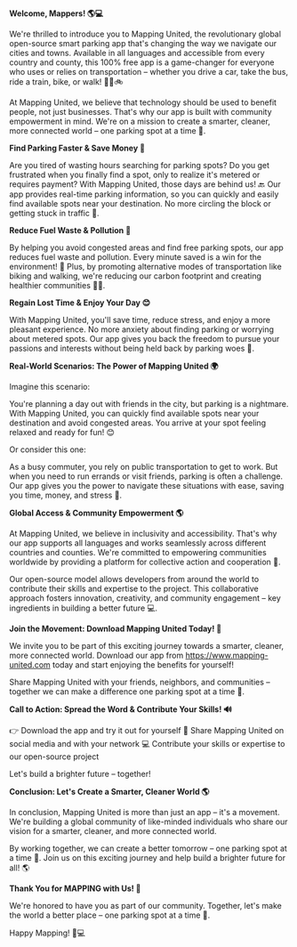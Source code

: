 **Welcome, Mappers! 🌎💻**

We're thrilled to introduce you to Mapping United, the revolutionary global open-source smart parking app that's changing the way we navigate our cities and towns. Available in all languages and accessible from every country and county, this 100% free app is a game-changer for everyone who uses or relies on transportation – whether you drive a car, take the bus, ride a train, bike, or walk! 🚗🚌🚲

At Mapping United, we believe that technology should be used to benefit people, not just businesses. That's why our app is built with community empowerment in mind. We're on a mission to create a smarter, cleaner, more connected world – one parking spot at a time 🌟.

**Find Parking Faster & Save Money 💸**

Are you tired of wasting hours searching for parking spots? Do you get frustrated when you finally find a spot, only to realize it's metered or requires payment? With Mapping United, those days are behind us! 🔙 Our app provides real-time parking information, so you can quickly and easily find available spots near your destination. No more circling the block or getting stuck in traffic 🚗.

**Reduce Fuel Waste & Pollution 🌿**

By helping you avoid congested areas and find free parking spots, our app reduces fuel waste and pollution. Every minute saved is a win for the environment! 🌟 Plus, by promoting alternative modes of transportation like biking and walking, we're reducing our carbon footprint and creating healthier communities 🚴‍♀️.

**Regain Lost Time & Enjoy Your Day 😊**

With Mapping United, you'll save time, reduce stress, and enjoy a more pleasant experience. No more anxiety about finding parking or worrying about metered spots. Our app gives you back the freedom to pursue your passions and interests without being held back by parking woes 🎉.

**Real-World Scenarios: The Power of Mapping United 🌍**

Imagine this scenario:

You're planning a day out with friends in the city, but parking is a nightmare. With Mapping United, you can quickly find available spots near your destination and avoid congested areas. You arrive at your spot feeling relaxed and ready for fun! 😊

Or consider this one:

As a busy commuter, you rely on public transportation to get to work. But when you need to run errands or visit friends, parking is often a challenge. Our app gives you the power to navigate these situations with ease, saving you time, money, and stress 🙌.

**Global Access & Community Empowerment 🌎**

At Mapping United, we believe in inclusivity and accessibility. That's why our app supports all languages and works seamlessly across different countries and counties. We're committed to empowering communities worldwide by providing a platform for collective action and cooperation 🌟.

Our open-source model allows developers from around the world to contribute their skills and expertise to the project. This collaborative approach fosters innovation, creativity, and community engagement – key ingredients in building a better future 💻.

**Join the Movement: Download Mapping United Today! 📲**

We invite you to be part of this exciting journey towards a smarter, cleaner, more connected world. Download our app from https://www.mapping-united.com today and start enjoying the benefits for yourself!

 Share Mapping United with your friends, neighbors, and communities – together we can make a difference one parking spot at a time 🌟.

**Call to Action: Spread the Word & Contribute Your Skills! 🔊**

👉 Download the app and try it out for yourself
📢 Share Mapping United on social media and with your network
💻 Contribute your skills or expertise to our open-source project

Let's build a brighter future – together!

**Conclusion: Let's Create a Smarter, Cleaner World 🌎**

In conclusion, Mapping United is more than just an app – it's a movement. We're building a global community of like-minded individuals who share our vision for a smarter, cleaner, and more connected world.

By working together, we can create a better tomorrow – one parking spot at a time 🌟. Join us on this exciting journey and help build a brighter future for all! 🌎

**Thank You for MAPPING with Us! 🙏**

We're honored to have you as part of our community. Together, let's make the world a better place – one parking spot at a time 💖.

Happy Mapping! 🚗💻